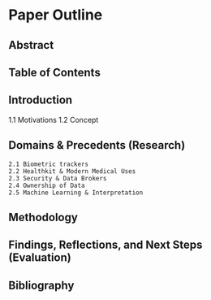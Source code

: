 # Paper Outline

## Abstract
## Table of Contents
## Introduction
   1.1 Motivations
   1.2 Concept
## Domains & Precedents (Research)
    2.1 Biometric trackers
    2.2 Healthkit & Modern Medical Uses
    2.3 Security & Data Brokers
    2.4 Ownership of Data
    2.5 Machine Learning & Interpretation
## Methodology
## Findings, Reflections, and Next Steps (Evaluation)
## Bibliography
